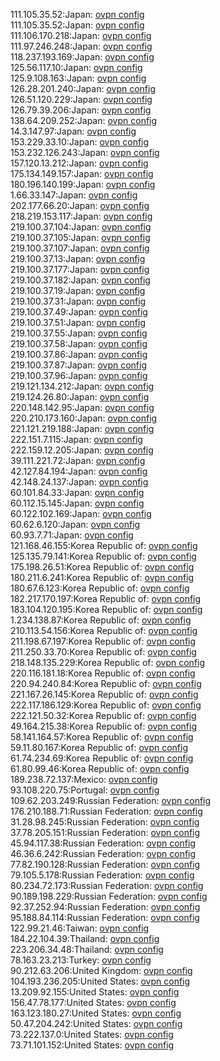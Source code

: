 111.105.35.52:Japan: [ovpn config](vpn/111_105_35_52.ovpn)  
111.105.35.52:Japan: [ovpn config](vpn/111_105_35_52.ovpn)  
111.106.170.218:Japan: [ovpn config](vpn/111_106_170_218.ovpn)  
111.97.246.248:Japan: [ovpn config](vpn/111_97_246_248.ovpn)  
118.237.193.169:Japan: [ovpn config](vpn/118_237_193_169.ovpn)  
125.56.117.10:Japan: [ovpn config](vpn/125_56_117_10.ovpn)  
125.9.108.163:Japan: [ovpn config](vpn/125_9_108_163.ovpn)  
126.28.201.240:Japan: [ovpn config](vpn/126_28_201_240.ovpn)  
126.51.120.229:Japan: [ovpn config](vpn/126_51_120_229.ovpn)  
126.79.39.206:Japan: [ovpn config](vpn/126_79_39_206.ovpn)  
138.64.209.252:Japan: [ovpn config](vpn/138_64_209_252.ovpn)  
14.3.147.97:Japan: [ovpn config](vpn/14_3_147_97.ovpn)  
153.229.33.10:Japan: [ovpn config](vpn/153_229_33_10.ovpn)  
153.232.126.243:Japan: [ovpn config](vpn/153_232_126_243.ovpn)  
157.120.13.212:Japan: [ovpn config](vpn/157_120_13_212.ovpn)  
175.134.149.157:Japan: [ovpn config](vpn/175_134_149_157.ovpn)  
180.196.140.199:Japan: [ovpn config](vpn/180_196_140_199.ovpn)  
1.66.33.147:Japan: [ovpn config](vpn/1_66_33_147.ovpn)  
202.177.66.20:Japan: [ovpn config](vpn/202_177_66_20.ovpn)  
218.219.153.117:Japan: [ovpn config](vpn/218_219_153_117.ovpn)  
219.100.37.104:Japan: [ovpn config](vpn/219_100_37_104.ovpn)  
219.100.37.105:Japan: [ovpn config](vpn/219_100_37_105.ovpn)  
219.100.37.107:Japan: [ovpn config](vpn/219_100_37_107.ovpn)  
219.100.37.13:Japan: [ovpn config](vpn/219_100_37_13.ovpn)  
219.100.37.177:Japan: [ovpn config](vpn/219_100_37_177.ovpn)  
219.100.37.182:Japan: [ovpn config](vpn/219_100_37_182.ovpn)  
219.100.37.19:Japan: [ovpn config](vpn/219_100_37_19.ovpn)  
219.100.37.31:Japan: [ovpn config](vpn/219_100_37_31.ovpn)  
219.100.37.49:Japan: [ovpn config](vpn/219_100_37_49.ovpn)  
219.100.37.51:Japan: [ovpn config](vpn/219_100_37_51.ovpn)  
219.100.37.55:Japan: [ovpn config](vpn/219_100_37_55.ovpn)  
219.100.37.58:Japan: [ovpn config](vpn/219_100_37_58.ovpn)  
219.100.37.86:Japan: [ovpn config](vpn/219_100_37_86.ovpn)  
219.100.37.87:Japan: [ovpn config](vpn/219_100_37_87.ovpn)  
219.100.37.96:Japan: [ovpn config](vpn/219_100_37_96.ovpn)  
219.121.134.212:Japan: [ovpn config](vpn/219_121_134_212.ovpn)  
219.124.26.80:Japan: [ovpn config](vpn/219_124_26_80.ovpn)  
220.148.142.95:Japan: [ovpn config](vpn/220_148_142_95.ovpn)  
220.210.173.160:Japan: [ovpn config](vpn/220_210_173_160.ovpn)  
221.121.219.188:Japan: [ovpn config](vpn/221_121_219_188.ovpn)  
222.151.7.115:Japan: [ovpn config](vpn/222_151_7_115.ovpn)  
222.159.12.205:Japan: [ovpn config](vpn/222_159_12_205.ovpn)  
39.111.221.72:Japan: [ovpn config](vpn/39_111_221_72.ovpn)  
42.127.84.194:Japan: [ovpn config](vpn/42_127_84_194.ovpn)  
42.148.24.137:Japan: [ovpn config](vpn/42_148_24_137.ovpn)  
60.101.84.33:Japan: [ovpn config](vpn/60_101_84_33.ovpn)  
60.112.15.145:Japan: [ovpn config](vpn/60_112_15_145.ovpn)  
60.122.102.169:Japan: [ovpn config](vpn/60_122_102_169.ovpn)  
60.62.6.120:Japan: [ovpn config](vpn/60_62_6_120.ovpn)  
60.93.7.71:Japan: [ovpn config](vpn/60_93_7_71.ovpn)  
121.168.46.155:Korea Republic of: [ovpn config](vpn/121_168_46_155.ovpn)  
125.135.79.141:Korea Republic of: [ovpn config](vpn/125_135_79_141.ovpn)  
175.198.26.51:Korea Republic of: [ovpn config](vpn/175_198_26_51.ovpn)  
180.211.6.241:Korea Republic of: [ovpn config](vpn/180_211_6_241.ovpn)  
180.67.6.123:Korea Republic of: [ovpn config](vpn/180_67_6_123.ovpn)  
182.217.170.197:Korea Republic of: [ovpn config](vpn/182_217_170_197.ovpn)  
183.104.120.195:Korea Republic of: [ovpn config](vpn/183_104_120_195.ovpn)  
1.234.138.87:Korea Republic of: [ovpn config](vpn/1_234_138_87.ovpn)  
210.113.54.156:Korea Republic of: [ovpn config](vpn/210_113_54_156.ovpn)  
211.198.67.197:Korea Republic of: [ovpn config](vpn/211_198_67_197.ovpn)  
211.250.33.70:Korea Republic of: [ovpn config](vpn/211_250_33_70.ovpn)  
218.148.135.229:Korea Republic of: [ovpn config](vpn/218_148_135_229.ovpn)  
220.116.181.18:Korea Republic of: [ovpn config](vpn/220_116_181_18.ovpn)  
220.94.240.84:Korea Republic of: [ovpn config](vpn/220_94_240_84.ovpn)  
221.167.26.145:Korea Republic of: [ovpn config](vpn/221_167_26_145.ovpn)  
222.117.186.129:Korea Republic of: [ovpn config](vpn/222_117_186_129.ovpn)  
222.121.50.32:Korea Republic of: [ovpn config](vpn/222_121_50_32.ovpn)  
49.164.215.38:Korea Republic of: [ovpn config](vpn/49_164_215_38.ovpn)  
58.141.164.57:Korea Republic of: [ovpn config](vpn/58_141_164_57.ovpn)  
59.11.80.167:Korea Republic of: [ovpn config](vpn/59_11_80_167.ovpn)  
61.74.234.69:Korea Republic of: [ovpn config](vpn/61_74_234_69.ovpn)  
61.80.99.46:Korea Republic of: [ovpn config](vpn/61_80_99_46.ovpn)  
189.238.72.137:Mexico: [ovpn config](vpn/189_238_72_137.ovpn)  
93.108.220.75:Portugal: [ovpn config](vpn/93_108_220_75.ovpn)  
109.62.203.249:Russian Federation: [ovpn config](vpn/109_62_203_249.ovpn)  
176.210.188.71:Russian Federation: [ovpn config](vpn/176_210_188_71.ovpn)  
31.28.98.245:Russian Federation: [ovpn config](vpn/31_28_98_245.ovpn)  
37.78.205.151:Russian Federation: [ovpn config](vpn/37_78_205_151.ovpn)  
45.94.117.38:Russian Federation: [ovpn config](vpn/45_94_117_38.ovpn)  
46.36.6.242:Russian Federation: [ovpn config](vpn/46_36_6_242.ovpn)  
77.82.190.128:Russian Federation: [ovpn config](vpn/77_82_190_128.ovpn)  
79.105.5.178:Russian Federation: [ovpn config](vpn/79_105_5_178.ovpn)  
80.234.72.173:Russian Federation: [ovpn config](vpn/80_234_72_173.ovpn)  
90.189.198.229:Russian Federation: [ovpn config](vpn/90_189_198_229.ovpn)  
92.37.252.94:Russian Federation: [ovpn config](vpn/92_37_252_94.ovpn)  
95.188.84.114:Russian Federation: [ovpn config](vpn/95_188_84_114.ovpn)  
122.99.21.46:Taiwan: [ovpn config](vpn/122_99_21_46.ovpn)  
184.22.104.39:Thailand: [ovpn config](vpn/184_22_104_39.ovpn)  
223.206.34.48:Thailand: [ovpn config](vpn/223_206_34_48.ovpn)  
78.163.23.213:Turkey: [ovpn config](vpn/78_163_23_213.ovpn)  
90.212.63.206:United Kingdom: [ovpn config](vpn/90_212_63_206.ovpn)  
104.193.236.205:United States: [ovpn config](vpn/104_193_236_205.ovpn)  
13.209.92.155:United States: [ovpn config](vpn/13_209_92_155.ovpn)  
156.47.78.177:United States: [ovpn config](vpn/156_47_78_177.ovpn)  
163.123.180.27:United States: [ovpn config](vpn/163_123_180_27.ovpn)  
50.47.204.242:United States: [ovpn config](vpn/50_47_204_242.ovpn)  
73.222.137.0:United States: [ovpn config](vpn/73_222_137_0.ovpn)  
73.71.101.152:United States: [ovpn config](vpn/73_71_101_152.ovpn)  
